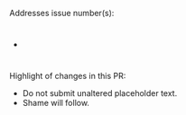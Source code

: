 Addresses issue number(s): 

- #

Highlight of changes in this PR:

- Do not submit unaltered placeholder text.
- Shame will follow.

<!--

What this PR should do:

- Reference the issue this fixes or closes.
- Highlight the changes in this PR.
- Set at least one Reviewer.
- Set yourself as an Assignee. This will make it easier for tracking in Projects.
- Delete this comment stub.

Extra reading:

- https://docs.github.com/en/issues/tracking-your-work-with-issues/linking-a-pull-request-to-an-issue
- https://docs.github.com/en/get-started/writing-on-github/working-with-advanced-formatting/using-keywords-in-issues-and-pull-requests

Auto-closing issues:

Ideally GitHub should not auto-close issues that are referenced in a pull request without using designated keywords.

-->
